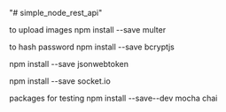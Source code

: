 "# simple_node_rest_api" 

to upload images
npm install --save multer

to hash password
npm install --save bcryptjs

npm install --save jsonwebtoken

npm install --save socket.io

packages for testing
npm install --save--dev mocha chai